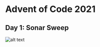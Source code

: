 # Advent of Code 2021

## Day 1: Sonar Sweep
![alt text](https://github.com/jvieroe/AdventOfCode/2021/carbons/d1.svg?raw=true)
